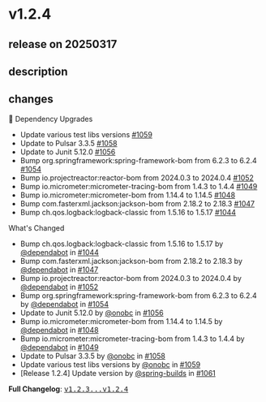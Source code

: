 # v1.2.4

## release on 20250317
## description
## changes
🔨 Dependency Upgrades

* Update various test libs versions <a href="https://github.com/spring-projects/spring-pulsar/pull/1059" data-hovercard-type="pull_request" data-hovercard-url="/spring-projects/spring-pulsar/pull/1059/hovercard">#1059</a>
* Update to Pulsar 3.3.5 <a href="https://github.com/spring-projects/spring-pulsar/pull/1058" data-hovercard-type="pull_request" data-hovercard-url="/spring-projects/spring-pulsar/pull/1058/hovercard">#1058</a>
* Update to Junit 5.12.0 <a href="https://github.com/spring-projects/spring-pulsar/pull/1056" data-hovercard-type="pull_request" data-hovercard-url="/spring-projects/spring-pulsar/pull/1056/hovercard">#1056</a>
* Bump org.springframework:spring-framework-bom from 6.2.3 to 6.2.4 <a href="https://github.com/spring-projects/spring-pulsar/pull/1054" data-hovercard-type="pull_request" data-hovercard-url="/spring-projects/spring-pulsar/pull/1054/hovercard">#1054</a>
* Bump io.projectreactor:reactor-bom from 2024.0.3 to 2024.0.4 <a href="https://github.com/spring-projects/spring-pulsar/pull/1052" data-hovercard-type="pull_request" data-hovercard-url="/spring-projects/spring-pulsar/pull/1052/hovercard">#1052</a>
* Bump io.micrometer:micrometer-tracing-bom from 1.4.3 to 1.4.4 <a href="https://github.com/spring-projects/spring-pulsar/pull/1049" data-hovercard-type="pull_request" data-hovercard-url="/spring-projects/spring-pulsar/pull/1049/hovercard">#1049</a>
* Bump io.micrometer:micrometer-bom from 1.14.4 to 1.14.5 <a href="https://github.com/spring-projects/spring-pulsar/pull/1048" data-hovercard-type="pull_request" data-hovercard-url="/spring-projects/spring-pulsar/pull/1048/hovercard">#1048</a>
* Bump com.fasterxml.jackson:jackson-bom from 2.18.2 to 2.18.3 <a href="https://github.com/spring-projects/spring-pulsar/pull/1047" data-hovercard-type="pull_request" data-hovercard-url="/spring-projects/spring-pulsar/pull/1047/hovercard">#1047</a>
* Bump ch.qos.logback:logback-classic from 1.5.16 to 1.5.17 <a href="https://github.com/spring-projects/spring-pulsar/pull/1044" data-hovercard-type="pull_request" data-hovercard-url="/spring-projects/spring-pulsar/pull/1044/hovercard">#1044</a>

What's Changed

* Bump ch.qos.logback:logback-classic from 1.5.16 to 1.5.17 by <a class="user-mention notranslate" data-hovercard-type="organization" data-hovercard-url="/orgs/dependabot/hovercard" data-octo-click="hovercard-link-click" data-octo-dimensions="link_type:self" href="https://github.com/dependabot">@dependabot</a> in <a class="issue-link js-issue-link" data-error-text="Failed to load title" data-id="2880199076" data-permission-text="Title is private" data-url="https://github.com/spring-projects/spring-pulsar/issues/1044" data-hovercard-type="pull_request" data-hovercard-url="/spring-projects/spring-pulsar/pull/1044/hovercard" href="https://github.com/spring-projects/spring-pulsar/pull/1044">#1044</a>
* Bump com.fasterxml.jackson:jackson-bom from 2.18.2 to 2.18.3 by <a class="user-mention notranslate" data-hovercard-type="organization" data-hovercard-url="/orgs/dependabot/hovercard" data-octo-click="hovercard-link-click" data-octo-dimensions="link_type:self" href="https://github.com/dependabot">@dependabot</a> in <a class="issue-link js-issue-link" data-error-text="Failed to load title" data-id="2890177390" data-permission-text="Title is private" data-url="https://github.com/spring-projects/spring-pulsar/issues/1047" data-hovercard-type="pull_request" data-hovercard-url="/spring-projects/spring-pulsar/pull/1047/hovercard" href="https://github.com/spring-projects/spring-pulsar/pull/1047">#1047</a>
* Bump io.projectreactor:reactor-bom from 2024.0.3 to 2024.0.4 by <a class="user-mention notranslate" data-hovercard-type="organization" data-hovercard-url="/orgs/dependabot/hovercard" data-octo-click="hovercard-link-click" data-octo-dimensions="link_type:self" href="https://github.com/dependabot">@dependabot</a> in <a class="issue-link js-issue-link" data-error-text="Failed to load title" data-id="2912633960" data-permission-text="Title is private" data-url="https://github.com/spring-projects/spring-pulsar/issues/1052" data-hovercard-type="pull_request" data-hovercard-url="/spring-projects/spring-pulsar/pull/1052/hovercard" href="https://github.com/spring-projects/spring-pulsar/pull/1052">#1052</a>
* Bump org.springframework:spring-framework-bom from 6.2.3 to 6.2.4 by <a class="user-mention notranslate" data-hovercard-type="organization" data-hovercard-url="/orgs/dependabot/hovercard" data-octo-click="hovercard-link-click" data-octo-dimensions="link_type:self" href="https://github.com/dependabot">@dependabot</a> in <a class="issue-link js-issue-link" data-error-text="Failed to load title" data-id="2919024967" data-permission-text="Title is private" data-url="https://github.com/spring-projects/spring-pulsar/issues/1054" data-hovercard-type="pull_request" data-hovercard-url="/spring-projects/spring-pulsar/pull/1054/hovercard" href="https://github.com/spring-projects/spring-pulsar/pull/1054">#1054</a>
* Update to Junit 5.12.0 by <a class="user-mention notranslate" data-hovercard-type="user" data-hovercard-url="/users/onobc/hovercard" data-octo-click="hovercard-link-click" data-octo-dimensions="link_type:self" href="https://github.com/onobc">@onobc</a> in <a class="issue-link js-issue-link" data-error-text="Failed to load title" data-id="2920670904" data-permission-text="Title is private" data-url="https://github.com/spring-projects/spring-pulsar/issues/1056" data-hovercard-type="pull_request" data-hovercard-url="/spring-projects/spring-pulsar/pull/1056/hovercard" href="https://github.com/spring-projects/spring-pulsar/pull/1056">#1056</a>
* Bump io.micrometer:micrometer-bom from 1.14.4 to 1.14.5 by <a class="user-mention notranslate" data-hovercard-type="organization" data-hovercard-url="/orgs/dependabot/hovercard" data-octo-click="hovercard-link-click" data-octo-dimensions="link_type:self" href="https://github.com/dependabot">@dependabot</a> in <a class="issue-link js-issue-link" data-error-text="Failed to load title" data-id="2909075699" data-permission-text="Title is private" data-url="https://github.com/spring-projects/spring-pulsar/issues/1048" data-hovercard-type="pull_request" data-hovercard-url="/spring-projects/spring-pulsar/pull/1048/hovercard" href="https://github.com/spring-projects/spring-pulsar/pull/1048">#1048</a>
* Bump io.micrometer:micrometer-tracing-bom from 1.4.3 to 1.4.4 by <a class="user-mention notranslate" data-hovercard-type="organization" data-hovercard-url="/orgs/dependabot/hovercard" data-octo-click="hovercard-link-click" data-octo-dimensions="link_type:self" href="https://github.com/dependabot">@dependabot</a> in <a class="issue-link js-issue-link" data-error-text="Failed to load title" data-id="2909075758" data-permission-text="Title is private" data-url="https://github.com/spring-projects/spring-pulsar/issues/1049" data-hovercard-type="pull_request" data-hovercard-url="/spring-projects/spring-pulsar/pull/1049/hovercard" href="https://github.com/spring-projects/spring-pulsar/pull/1049">#1049</a>
* Update to Pulsar 3.3.5 by <a class="user-mention notranslate" data-hovercard-type="user" data-hovercard-url="/users/onobc/hovercard" data-octo-click="hovercard-link-click" data-octo-dimensions="link_type:self" href="https://github.com/onobc">@onobc</a> in <a class="issue-link js-issue-link" data-error-text="Failed to load title" data-id="2921403173" data-permission-text="Title is private" data-url="https://github.com/spring-projects/spring-pulsar/issues/1058" data-hovercard-type="pull_request" data-hovercard-url="/spring-projects/spring-pulsar/pull/1058/hovercard" href="https://github.com/spring-projects/spring-pulsar/pull/1058">#1058</a>
* Update various test libs versions by <a class="user-mention notranslate" data-hovercard-type="user" data-hovercard-url="/users/onobc/hovercard" data-octo-click="hovercard-link-click" data-octo-dimensions="link_type:self" href="https://github.com/onobc">@onobc</a> in <a class="issue-link js-issue-link" data-error-text="Failed to load title" data-id="2923388190" data-permission-text="Title is private" data-url="https://github.com/spring-projects/spring-pulsar/issues/1059" data-hovercard-type="pull_request" data-hovercard-url="/spring-projects/spring-pulsar/pull/1059/hovercard" href="https://github.com/spring-projects/spring-pulsar/pull/1059">#1059</a>
* [Release 1.2.4] Update version by <a class="user-mention notranslate" data-hovercard-type="user" data-hovercard-url="/users/spring-builds/hovercard" data-octo-click="hovercard-link-click" data-octo-dimensions="link_type:self" href="https://github.com/spring-builds">@spring-builds</a> in <a class="issue-link js-issue-link" data-error-text="Failed to load title" data-id="2923509130" data-permission-text="Title is private" data-url="https://github.com/spring-projects/spring-pulsar/issues/1061" data-hovercard-type="pull_request" data-hovercard-url="/spring-projects/spring-pulsar/pull/1061/hovercard" href="https://github.com/spring-projects/spring-pulsar/pull/1061">#1061</a>

<strong>Full Changelog</strong>: <a class="commit-link" href="https://github.com/spring-projects/spring-pulsar/compare/v1.2.3...v1.2.4"><tt>v1.2.3...v1.2.4</tt></a>

